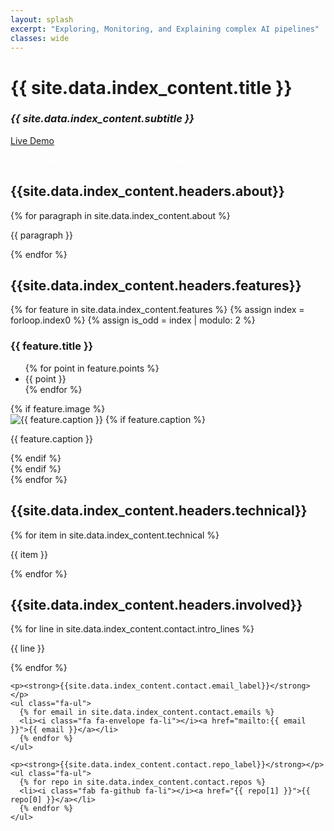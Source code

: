 ```yaml
---
layout: splash
excerpt: "Exploring, Monitoring, and Explaining complex AI pipelines"
classes: wide
---
```


<link rel="stylesheet" href="{{ '/assets/css/index-page.css' | relative_url }}">

<div class="full-width-section bg-blue">
  <div class="wide">
    <h1 class="text-center splash__title">{{ site.data.index_content.title }}</h1>
    <h3 class="text-center splash__subtitle"><em>{{ site.data.index_content.subtitle }}</em></h3>
    <div class="button alt text-center">
      <a href="/demo" target="_blank" rel="noopener noreferrer">Live Demo</a>
    </div>
    <div class="image-block text-center">
      <img class="image--medium image--center" src="{{ site.data.index_content.images[0].src }}" alt="">
      <p class="small" style="color: white"> {{ site.data.index_content.images[0].caption }} </p>
    </div>
  </div>
</div>


<h2 class="text-left">{{site.data.index_content.headers.about}}</h2>
{% for paragraph in site.data.index_content.about %}
<p class="lead">{{ paragraph }}</p>
{% endfor %}

<h2 class="text-left">{{site.data.index_content.headers.features}}</h2>
<div class="alternating-features">
  {% for feature in site.data.index_content.features %}
    {% assign index = forloop.index0 %}
    {% assign is_odd = index | modulo: 2 %}
    <div class="feature-row {% if is_odd == 1 %}reverse{% endif %}">
      <div class="feature-text">
        <h3>{{ feature.title }}</h3>
        <ul>
          {% for point in feature.points %}
            <li>{{ point }}</li>
          {% endfor %}
        </ul>
      </div>
      {% if feature.image %}
        <div class="feature-image">
          <img src="{{ feature.image }}" alt="{{ feature.caption }}">
          {% if feature.caption %}
          <p class="image-caption">{{ feature.caption }}</p>
          {% endif %}
        </div>
      {% endif %}
    </div>
  {% endfor %}
</div>

<div class="full-width-section bg-gray">
  <div class="wide">
    <h2 class="text-left">{{site.data.index_content.headers.technical}}</h2>
    {% for item in site.data.index_content.technical %}
      <p class="lead">{{ item }}</p>
    {% endfor %}
  </div>
</div>

<div class="full-width-section bg-blue" style="margin-bottom: -3rem;">
  <div class="wide">
    <h2 class="text-left">{{site.data.index_content.headers.involved}}</h2>
    {% for line in site.data.index_content.contact.intro_lines %}
      <p class="lead">{{ line }}</p>
    {% endfor %}

    <p><strong>{{site.data.index_content.contact.email_label}}</strong></p>
    <ul class="fa-ul">
      {% for email in site.data.index_content.contact.emails %}
      <li><i class="fa fa-envelope fa-li"></i><a href="mailto:{{ email }}">{{ email }}</a></li>
      {% endfor %}
    </ul>

    <p><strong>{{site.data.index_content.contact.repo_label}}</strong></p>
    <ul class="fa-ul">
      {% for repo in site.data.index_content.contact.repos %}
      <li><i class="fab fa-github fa-li"></i><a href="{{ repo[1] }}">{{ repo[0] }}</a></li>
      {% endfor %}
    </ul>
  </div>
</div>

<script src="{{ '/assets/js/external-links.js' | relative_url }}"></script>
